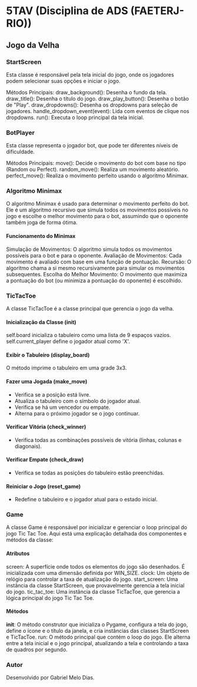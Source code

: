 # 5TAV (Disciplina de ADS (FAETERJ-RIO))

## Jogo da Velha

### StartScreen

Esta classe é responsável pela tela inicial do jogo, onde os jogadores podem selecionar suas opções e iniciar o jogo.

Métodos Principais:
draw_background(): Desenha o fundo da tela.
draw_title(): Desenha o título do jogo.
draw_play_button(): Desenha o botão de "Play".
draw_dropdowns(): Desenha os dropdowns para seleção de jogadores.
handle_dropdown_event(event): Lida com eventos de clique nos dropdowns.
run(): Executa o loop principal da tela inicial.

### BotPlayer

Esta classe representa o jogador bot, que pode ter diferentes níveis de dificuldade.

Métodos Principais:
move(): Decide o movimento do bot com base no tipo (Random ou Perfect).
random_move(): Realiza um movimento aleatório.
perfect_move(): Realiza o movimento perfeito usando o algoritmo Minimax.

### Algoritmo Minimax

O algoritmo Minimax é usado para determinar o movimento perfeito do bot. Ele é um algoritmo recursivo que simula todos os movimentos possíveis no jogo e escolhe o melhor movimento para o bot, assumindo que o oponente também joga de forma ótima.

#### Funcionamento do Minimax

Simulação de Movimentos: O algoritmo simula todos os movimentos possíveis para o bot e para o oponente.
Avaliação de Movimentos: Cada movimento é avaliado com base em uma função de pontuação.
Recursão: O algoritmo chama a si mesmo recursivamente para simular os movimentos subsequentes.
Escolha do Melhor Movimento: O movimento que maximiza a pontuação do bot (ou minimiza a pontuação do oponente) é escolhido.

### TicTacToe

A classe TicTacToe é a classe principal que gerencia o jogo da velha.

#### Inicialização da Classe (__init__)

self.board inicializa o tabuleiro como uma lista de 9 espaços vazios.
self.current_player define o jogador atual como 'X'.

#### Exibir o Tabuleiro (display_board)

O método imprime o tabuleiro em uma grade 3x3.

#### Fazer uma Jogada (make_move)

- Verifica se a posição está livre.
- Atualiza o tabuleiro com o símbolo do jogador atual.
- Verifica se há um vencedor ou empate.
- Alterna para o próximo jogador se o jogo continuar.

#### Verificar Vitória (check_winner)

- Verifica todas as combinações possíveis de vitória (linhas, colunas e diagonais).

#### Verificar Empate (check_draw)

- Verifica se todas as posições do tabuleiro estão preenchidas.

#### Reiniciar o Jogo (reset_game)

- Redefine o tabuleiro e o jogador atual para o estado inicial.

### Game

A classe Game é responsável por inicializar e gerenciar o loop principal do jogo Tic Tac Toe. Aqui está uma explicação detalhada dos componentes e métodos da classe:

#### Atributos

screen: A superfície onde todos os elementos do jogo são desenhados. É inicializada com uma dimensão definida por WIN_SIZE.
clock: Um objeto de relógio para controlar a taxa de atualização do jogo.
start_screen: Uma instância da classe StartScreen, que provavelmente gerencia a tela inicial do jogo.
tic_tac_toe: Uma instância da classe TicTacToe, que gerencia a lógica principal do jogo Tic Tac Toe.

#### Métodos

__init__: O método construtor que inicializa o Pygame, configura a tela do jogo, define o ícone e o título da janela, e cria instâncias das classes StartScreen e TicTacToe.
run: O método principal que contém o loop do jogo. Ele alterna entre a tela inicial e o jogo principal, atualizando a tela e controlando a taxa de quadros por segundo.

### Autor

Desenvolvido por Gabriel Melo Dias.
